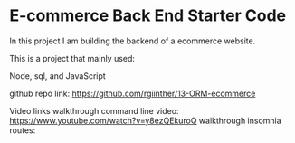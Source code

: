 # E-commerce Back End Starter Code

In this project I am building the backend of a ecommerce website. 


This is a project that mainly used: 

Node, sql, and JavaScript 




github repo link: https://github.com/rgiinther/13-ORM-ecommerce

Video links
walkthrough command line video: https://www.youtube.com/watch?v=y8ezQEkuroQ
walkthrough insomnia routes: 
